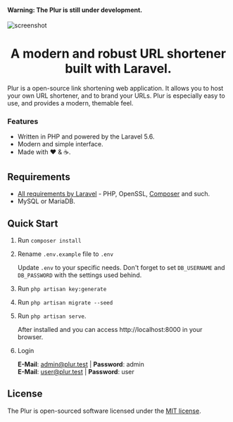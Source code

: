 <h4>Warning: The Plur is still under development.</h4>

![screenshot](https://i.imgur.com/rHJQyQz.jpg)
<h1 align="center">A modern and robust URL shortener built with Laravel.</h1>

Plur is a open-source link shortening web application. It allows you to host your own URL shortener, and to brand your URLs. Plur is especially easy to use, and provides a modern, themable feel.

### Features
* Written in PHP and powered by the Laravel 5.6.
* Modern and simple interface.
* Made with :heart: &amp; :coffee:.

## Requirements
- [All requirements by Laravel](https://laravel.com/docs/installation#server-requirements) - PHP, OpenSSL, [Composer](https://getcomposer.org/) and such.
- MySQL or MariaDB.


## Quick Start
1. Run `composer install`

2. Rename `.env.example` file to `.env`

   Update `.env` to your specific needs. Don't forget to set `DB_USERNAME` and `DB_PASSWORD` with the settings used behind.

3. Run `php artisan key:generate`

4. Run `php artisan migrate --seed`

5. Run `php artisan serve`.

   After installed and you can access http://localhost:8000 in your browser.

6. Login

   **E-Mail**: admin@plur.test | **Password**: admin <br>
   **E-Mail**: user@plur.test | **Password**: user


## License
The Plur is open-sourced software licensed under the [MIT license](https://github.com/realodix/plur/blob/master/LICENSE).
